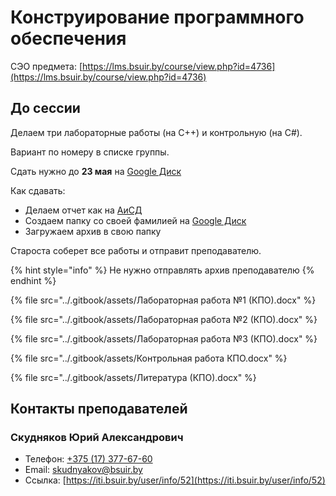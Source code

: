 # Конструирование программного обеспечения

СЭО предмета: [https://lms.bsuir.by/course/view.php?id=4736](https://lms.bsuir.by/course/view.php?id=4736)

## До сессии

Делаем три лабораторные работы (на C++) и контрольную (на C#).&#x20;

Вариант по номеру в списке группы.&#x20;

Сдать нужно до **23 мая** на [Google Диск](https://drive.google.com/drive/folders/1JI4pl6pcmesI7vhXgJF4I7AFR7Kr5KN3)

Как сдавать:

* Делаем отчет как на [АиСД](algorithms-and-data-structures.md)
* Создаем папку со своей фамилией на [Google Диск](https://drive.google.com/drive/folders/1JI4pl6pcmesI7vhXgJF4I7AFR7Kr5KN3)
* Загружаем архив в свою папку

Староста соберет все работы и отправит преподавателю.

{% hint style="info" %}
Не нужно отправлять архив преподавателю
{% endhint %}

{% file src="../.gitbook/assets/Лабораторная работа №1 (КПО).docx" %}

{% file src="../.gitbook/assets/Лабораторная работа №2 (КПО).docx" %}

{% file src="../.gitbook/assets/Лабораторная работа №3 (КПО).docx" %}

{% file src="../.gitbook/assets/Контрольная работа КПО.docx" %}

{% file src="../.gitbook/assets/Литература (КПО).docx" %}

## Контакты преподавателей

### Скудняков Юрий Александрович

* Телефон: [+375 (17) 377-67-60](tel:375173776760)
* Email: [skudnyakov@bsuir.by](mailto:skudnyakov@bsuir.by)
* Ссылка: [https://iti.bsuir.by/user/info/52](https://iti.bsuir.by/user/info/52)
